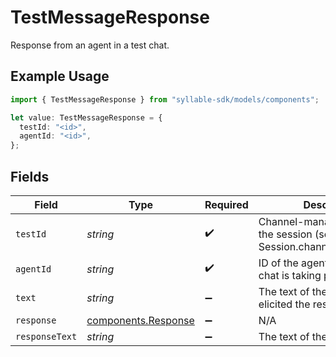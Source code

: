 # TestMessageResponse

Response from an agent in a test chat.

## Example Usage

```typescript
import { TestMessageResponse } from "syllable-sdk/models/components";

let value: TestMessageResponse = {
  testId: "<id>",
  agentId: "<id>",
};
```

## Fields

| Field                                                                    | Type                                                                     | Required                                                                 | Description                                                              |
| ------------------------------------------------------------------------ | ------------------------------------------------------------------------ | ------------------------------------------------------------------------ | ------------------------------------------------------------------------ |
| `testId`                                                                 | *string*                                                                 | :heavy_check_mark:                                                       | Channel-manager-side ID of the session (see Session.channel_manager_sid) |
| `agentId`                                                                | *string*                                                                 | :heavy_check_mark:                                                       | ID of the agent with which the chat is taking place                      |
| `text`                                                                   | *string*                                                                 | :heavy_minus_sign:                                                       | The text of the message that elicited the response                       |
| `response`                                                               | [components.Response](../../models/components/response.md)               | :heavy_minus_sign:                                                       | N/A                                                                      |
| `responseText`                                                           | *string*                                                                 | :heavy_minus_sign:                                                       | The text of the response                                                 |